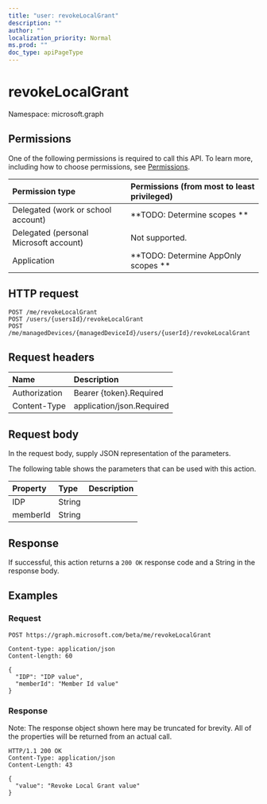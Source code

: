 ```yaml
---
title: "user: revokeLocalGrant"
description: ""
author: ""
localization_priority: Normal
ms.prod: ""
doc_type: apiPageType
---
```


# revokeLocalGrant

Namespace: microsoft.graph



## Permissions
One of the following permissions is required to call this API. To learn more, including how to choose permissions, see [Permissions](/concepts/permissions-reference.md).

|Permission type|Permissions (from most to least privileged)|
|:---|:---|
|Delegated (work or school account)|**TODO: Determine scopes **|
|Delegated (personal Microsoft account)|Not supported.|
|Application|**TODO: Determine AppOnly scopes **|

## HTTP request
<!-- {
  "blockType": "ignored"
}
-->
``` http
POST /me/revokeLocalGrant
POST /users/{usersId}/revokeLocalGrant
POST /me/managedDevices/{managedDeviceId}/users/{userId}/revokeLocalGrant
```

## Request headers
|Name|Description|
|:---|:---|
|Authorization|Bearer {token}.Required|
|Content-Type|application/json.Required|

## Request body
In the request body, supply JSON representation of the parameters.

The following table shows the parameters that can be used with this action.

|Property|Type|Description|
|:---|:---|:---|
|IDP|String||
|memberId|String||



## Response
If successful, this action returns a `200 OK` response code and a String in the response body.

## Examples

### Request
<!-- {
  "blockType": "request",
  "name": "user_revokelocalgrant"
}
-->
``` http
POST https://graph.microsoft.com/beta/me/revokeLocalGrant

Content-type: application/json
Content-length: 60

{
  "IDP": "IDP value",
  "memberId": "Member Id value"
}
```

### Response
Note: The response object shown here may be truncated for brevity. All of the properties will be returned from an actual call.
<!-- {
  "blockType": "response",
  "truncated": true,
  "@odata.type": "edm.string"
}
-->
``` http
HTTP/1.1 200 OK
Content-Type: application/json
Content-Length: 43

{
  "value": "Revoke Local Grant value"
}
```

